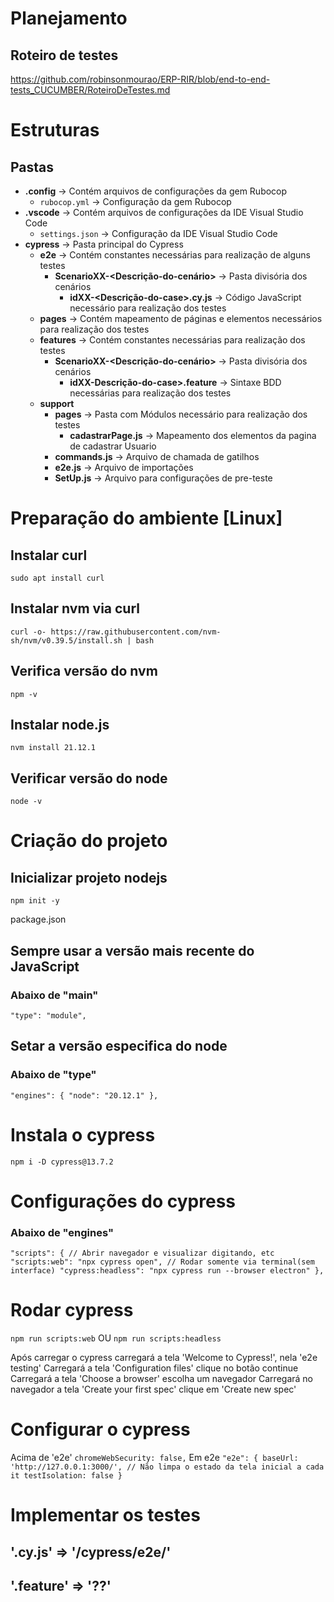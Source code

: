 # Planejamento
## Roteiro de testes
https://github.com/robinsonmourao/ERP-RIR/blob/end-to-end-tests_CUCUMBER/RoteiroDeTestes.md

# Estruturas
## Pastas

- **.config** -> Contém arquivos de configurações da gem Rubocop
    - `rubocop.yml` -> Configuração da gem Rubocop
- **.vscode** -> Contém arquivos de configurações da IDE Visual Studio Code
    - `settings.json` -> Configuração da IDE Visual Studio Code
- **cypress** -> Pasta principal do Cypress
  - **e2e** -> Contém constantes necessárias para realização de alguns testes
    - **ScenarioXX-<Descrição-do-cenário>** -> Pasta divisória dos cenários
      - **idXX-<Descrição-do-case>.cy.js** -> Código JavaScript necessário para realização dos testes
  - **pages** -> Contém mapeamento de páginas e elementos necessários para realização dos testes
  - **features** -> Contém constantes necessárias para realização dos testes
    - **ScenarioXX-<Descrição-do-cenário>** -> Pasta divisória dos cenários
      - **idXX-Descrição-do-case>.feature** -> Sintaxe BDD necessárias para realização dos testes
  - **support**
    - **pages** -> Pasta com Módulos necessário para realização dos testes
      - **cadastrarPage.js** -> Mapeamento dos elementos da pagina de cadastrar Usuario
    - **commands.js** -> Arquivo de chamada de gatilhos
    - **e2e.js** -> Arquivo de importações
    - **SetUp.js** -> Arquivo para configurações de pre-teste

# Preparação do ambiente [Linux]
## Instalar curl
`sudo apt install curl`

## Instalar nvm via curl
`curl -o- https://raw.githubusercontent.com/nvm-sh/nvm/v0.39.5/install.sh | bash`

## Verifica versão do nvm
`npm -v`

## Instalar node.js
`nvm install 21.12.1`

## Verificar versão do node
`node -v`

# Criação do projeto
## Inicializar projeto nodejs
`npm init -y`

package.json
## Sempre usar a versão mais recente do JavaScript
### Abaixo de "main"
`"type": "module",`

## Setar a versão especifica do node
### Abaixo de "type"
`"engines": {
  "node": "20.12.1"
},`

# Instala o cypress
`npm i -D cypress@13.7.2`

# Configurações do cypress
### Abaixo de "engines"
`"scripts": {
  // Abrir navegador e visualizar digitando, etc
  "scripts:web": "npx cypress open",
  // Rodar somente via terminal(sem interface)
  "cypress:headless": "npx cypress run --browser electron"
},`


# Rodar cypress
`npm run scripts:web`
OU
`npm run scripts:headless`

Após carregar o cypress carregará a tela 'Welcome to Cypress!', nela 'e2e testing'
Carregará a tela 'Configuration files' clique no botão continue
Carregará a tela 'Choose a browser' escolha um navegador
Carregará no navegador a tela 'Create your first spec' clique em 'Create new spec'

# Configurar o cypress
Acima de 'e2e'
`chromeWebSecurity: false,`
Em e2e
`"e2e": {
  baseUrl: 'http://127.0.0.1:3000/',
  // Não limpa o estado da tela inicial a cada it
  testIsolation: false
}`

# Implementar os testes
## '.cy.js' => '/cypress/e2e/'
## '.feature' => '??'
